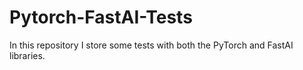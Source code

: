 # Pytorch-FastAI-Tests

In this repository I store some tests with both the PyTorch and FastAI libraries.